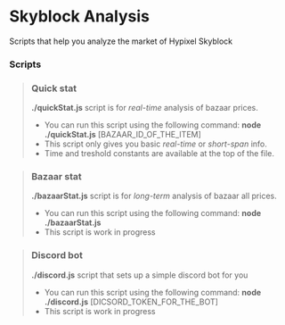 # Skyblock Analysis
Scripts that help you analyze the market of Hypixel Skyblock 

### Scripts
>### Quick stat
>**./quickStat.js** script is for *real-time* analysis of bazaar prices.  
> - You can run this script using the following command: **node ./quickStat.js** [BAZAAR_ID_OF_THE_ITEM]
> - This script only gives you basic *real-time* or *short-span* info. 
> - Time and treshold constants are available at the top of the file.

>### Bazaar stat
>**./bazaarStat.js** script is for *long-term* analysis of bazaar all prices.  
> - You can run this script using the following command: **node ./bazaarStat.js**
> - This script is work in progress

>### Discord bot
>**./discord.js** script that sets up a simple discord bot for you
> - You can run this script using the following command: **node ./discord.js** [DICSORD_TOKEN_FOR_THE_BOT]
> - This script is work in progress
